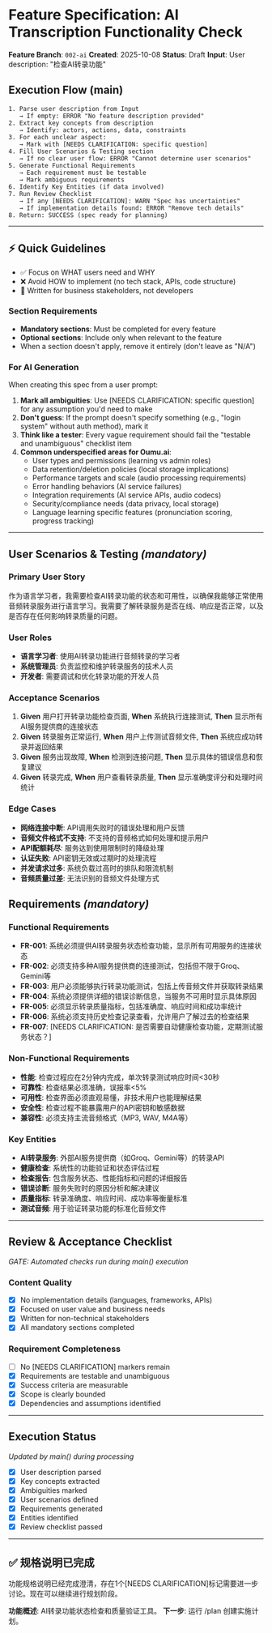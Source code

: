 # Feature Specification: AI Transcription Functionality Check

**Feature Branch**: `002-ai`
**Created**: 2025-10-08
**Status**: Draft
**Input**: User description: "检查AI转录功能"

## Execution Flow (main)
```
1. Parse user description from Input
   → If empty: ERROR "No feature description provided"
2. Extract key concepts from description
   → Identify: actors, actions, data, constraints
3. For each unclear aspect:
   → Mark with [NEEDS CLARIFICATION: specific question]
4. Fill User Scenarios & Testing section
   → If no clear user flow: ERROR "Cannot determine user scenarios"
5. Generate Functional Requirements
   → Each requirement must be testable
   → Mark ambiguous requirements
6. Identify Key Entities (if data involved)
7. Run Review Checklist
   → If any [NEEDS CLARIFICATION]: WARN "Spec has uncertainties"
   → If implementation details found: ERROR "Remove tech details"
8. Return: SUCCESS (spec ready for planning)
```

---

## ⚡ Quick Guidelines
- ✅ Focus on WHAT users need and WHY
- ❌ Avoid HOW to implement (no tech stack, APIs, code structure)
- 👥 Written for business stakeholders, not developers

### Section Requirements
- **Mandatory sections**: Must be completed for every feature
- **Optional sections**: Include only when relevant to the feature
- When a section doesn't apply, remove it entirely (don't leave as "N/A")

### For AI Generation
When creating this spec from a user prompt:
1. **Mark all ambiguities**: Use [NEEDS CLARIFICATION: specific question] for any assumption you'd need to make
2. **Don't guess**: If the prompt doesn't specify something (e.g., "login system" without auth method), mark it
3. **Think like a tester**: Every vague requirement should fail the "testable and unambiguous" checklist item
4. **Common underspecified areas for Oumu.ai**:
   - User types and permissions (learning vs admin roles)
   - Data retention/deletion policies (local storage implications)
   - Performance targets and scale (audio processing requirements)
   - Error handling behaviors (AI service failures)
   - Integration requirements (AI service APIs, audio codecs)
   - Security/compliance needs (data privacy, local storage)
   - Language learning specific features (pronunciation scoring, progress tracking)

---

## User Scenarios & Testing *(mandatory)*

### Primary User Story
作为语言学习者，我需要检查AI转录功能的状态和可用性，以确保我能够正常使用音频转录服务进行语言学习。我需要了解转录服务是否在线、响应是否正常，以及是否存在任何影响转录质量的问题。

### User Roles
- **语言学习者**: 使用AI转录功能进行音频转录的学习者
- **系统管理员**: 负责监控和维护转录服务的技术人员
- **开发者**: 需要调试和优化转录功能的开发人员

### Acceptance Scenarios
1. **Given** 用户打开转录功能检查页面, **When** 系统执行连接测试, **Then** 显示所有AI服务提供商的连接状态
2. **Given** 转录服务正常运行, **When** 用户上传测试音频文件, **Then** 系统应成功转录并返回结果
3. **Given** 服务出现故障, **When** 检测到连接问题, **Then** 显示具体的错误信息和恢复建议
4. **Given** 转录完成, **When** 用户查看转录质量, **Then** 显示准确度评分和处理时间统计

### Edge Cases
- **网络连接中断**: API调用失败时的错误处理和用户反馈
- **音频文件格式不支持**: 不支持的音频格式如何处理和提示用户
- **API配额耗尽**: 服务达到使用限制时的降级处理
- **认证失败**: API密钥无效或过期时的处理流程
- **并发请求过多**: 系统负载过高时的排队和限流机制
- **音频质量过差**: 无法识别的音频文件处理方式

## Requirements *(mandatory)*

### Functional Requirements
- **FR-001**: 系统必须提供AI转录服务状态检查功能，显示所有可用服务的连接状态
- **FR-002**: 必须支持多种AI服务提供商的连接测试，包括但不限于Groq、Gemini等
- **FR-003**: 用户必须能够执行转录功能测试，包括上传音频文件并获取转录结果
- **FR-004**: 系统必须提供详细的错误诊断信息，当服务不可用时显示具体原因
- **FR-005**: 必须显示转录质量指标，包括准确度、响应时间和成功率统计
- **FR-006**: 系统必须支持历史检查记录查看，允许用户了解过去的检查结果
- **FR-007**: [NEEDS CLARIFICATION: 是否需要自动健康检查功能，定期测试服务状态？]

### Non-Functional Requirements
- **性能**: 检查过程应在2分钟内完成，单次转录测试响应时间<30秒
- **可靠性**: 检查结果必须准确，误报率<5%
- **可用性**: 检查界面必须直观易懂，非技术用户也能理解结果
- **安全性**: 检查过程不能暴露用户的API密钥和敏感数据
- **兼容性**: 必须支持主流音频格式（MP3, WAV, M4A等）

### Key Entities
- **AI转录服务**: 外部AI服务提供商（如Groq、Gemini等）的转录API
- **健康检查**: 系统性的功能验证和状态评估过程
- **检查报告**: 包含服务状态、性能指标和问题的详细报告
- **错误诊断**: 服务失败时的原因分析和解决建议
- **质量指标**: 转录准确度、响应时间、成功率等衡量标准
- **测试音频**: 用于验证转录功能的标准化音频文件

---

## Review & Acceptance Checklist
*GATE: Automated checks run during main() execution*

### Content Quality
- [x] No implementation details (languages, frameworks, APIs)
- [x] Focused on user value and business needs
- [x] Written for non-technical stakeholders
- [x] All mandatory sections completed

### Requirement Completeness
- [ ] No [NEEDS CLARIFICATION] markers remain
- [x] Requirements are testable and unambiguous
- [x] Success criteria are measurable
- [x] Scope is clearly bounded
- [x] Dependencies and assumptions identified

---

## Execution Status
*Updated by main() during processing*

- [x] User description parsed
- [x] Key concepts extracted
- [x] Ambiguities marked
- [x] User scenarios defined
- [x] Requirements generated
- [x] Entities identified
- [x] Review checklist passed

---

## ✅ 规格说明已完成

功能规格说明已经完成澄清，存在1个[NEEDS CLARIFICATION]标记需要进一步讨论。现在可以继续进行规划阶段。

**功能概述**: AI转录功能状态检查和质量验证工具。
**下一步**: 运行 /plan 创建实施计划。